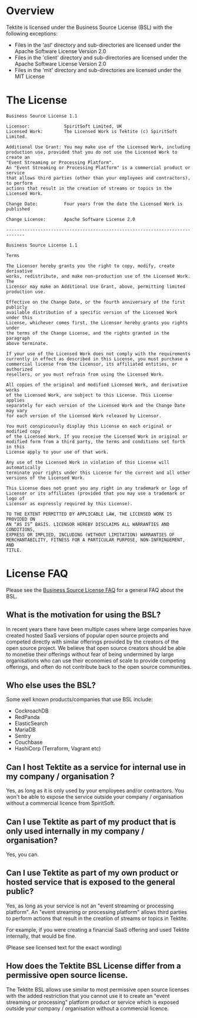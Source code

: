 # Overview

Tektite is licensed under the Business Source License (BSL) with the following exceptions:

* Files in the 'asl' directory and sub-directories are licensed under the Apache Software License Version 2.0
* Files in the 'client' directory and sub-directories are licensed under the Apache Software License Version 2.0
* Files in the 'mit' directory and sub-directories are licensed under the MIT License

# The License

    Business Source License 1.1

    Licensor:             SpiritSoft Limited, UK
    Licensed Work:        The Licensed Work is Tektite (c) SpiritSoft Limited.
    
    Additional Use Grant: You may make use of the Licensed Work, including
    production use, provided that you do not use the Licensed Work to create an
    "Event Streaming or Processing Platform".
    An "Event Streaming or Processing Platform" is a commercial product or service
    that allows third parties (other than your employees and contractors), to perform
    actions that result in the creation of streams or topics in the Licensed Work.
    
    Change Date:          Four years from the date the Licensed Work is published
    
    Change License:       Apache Software License 2.0
    
    -----------------------------------------------------------------------------
    
    Business Source License 1.1
    
    Terms
    
    The Licensor hereby grants you the right to copy, modify, create derivative
    works, redistribute, and make non-production use of the Licensed Work. The
    Licensor may make an Additional Use Grant, above, permitting limited
    production use.
    
    Effective on the Change Date, or the fourth anniversary of the first publicly
    available distribution of a specific version of the Licensed Work under this
    License, whichever comes first, the Licensor hereby grants you rights under
    the terms of the Change License, and the rights granted in the paragraph
    above terminate.
    
    If your use of the Licensed Work does not comply with the requirements
    currently in effect as described in this License, you must purchase a
    commercial license from the Licensor, its affiliated entities, or authorized
    resellers, or you must refrain from using the Licensed Work.
    
    All copies of the original and modified Licensed Work, and derivative works
    of the Licensed Work, are subject to this License. This License applies
    separately for each version of the Licensed Work and the Change Date may vary
    for each version of the Licensed Work released by Licensor.
    
    You must conspicuously display this License on each original or modified copy
    of the Licensed Work. If you receive the Licensed Work in original or
    modified form from a third party, the terms and conditions set forth in this
    License apply to your use of that work.
    
    Any use of the Licensed Work in violation of this License will automatically
    terminate your rights under this License for the current and all other
    versions of the Licensed Work.
    
    This License does not grant you any right in any trademark or logo of
    Licensor or its affiliates (provided that you may use a trademark or logo of
    Licensor as expressly required by this License).
    
    TO THE EXTENT PERMITTED BY APPLICABLE LAW, THE LICENSED WORK IS PROVIDED ON
    AN “AS IS” BASIS. LICENSOR HEREBY DISCLAIMS ALL WARRANTIES AND CONDITIONS,
    EXPRESS OR IMPLIED, INCLUDING (WITHOUT LIMITATION) WARRANTIES OF
    MERCHANTABILITY, FITNESS FOR A PARTICULAR PURPOSE, NON-INFRINGEMENT, AND
    TITLE.

# License FAQ

Please see the [Business Source License FAQ](https://mariadb.com/bsl-faq-adopting/) for a general FAQ about the BSL.

## What is the motivation for using the BSL?

In recent years there have been multiple cases where large companies have created hosted SaaS versions of popular open
source projects and competed directly with similar offerings provided by the creators of the open source project. We believe
that open source creators should be able to monetise their offerings without fear of being undermined by large organisations
who can use their economies of scale to provide competing offerings, and often do not contribute back to the open source
communities.

## Who else uses the BSL?

Some well known products/companies that use BSL include:

* CockroachDB
* RedPanda
* ElasticSearch
* MariaDB
* Sentry
* Couchbase
* HashiCorp (Terraform, Vagrant etc)

## Can I host Tektite as a service for internal use in my company / organisation ?

Yes, as long as it is only used by your employees and/or contractors. You won't be able to expose the service outside your
company / organisation without a commercial licence from SpiritSoft.

## Can I use Tektite as part of my product that is only used internally in my company / organisation?

Yes, you can.

## Can I use Tektite as part of my own product or hosted service that is exposed to the general public?

Yes, as long as your service is not an "event streaming or processing platform". An "event streaming or processing platform"
allows third parties to perform actions that result in the creation of streams or topics in Tektite.

For example, if you were creating a financial SaaS offering and used Tektite internally, that would be fine. 

(Please see licensed text for the exact wording)

## How does the Tektite BSL License differ from a permissive open source license.

The Tektite BSL allows use similar to most permissive open source licenses with the added restriction that you cannot
use it to create an "event streaming or processing" platform product or service which is exposed outside your company /
organisation without a commercial licence.

